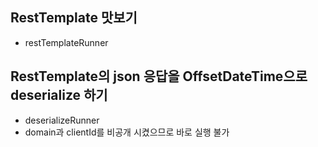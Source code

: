 ## RestTemplate 맛보기
 - restTemplateRunner

## RestTemplate의 json 응답을 OffsetDateTime으로 deserialize 하기
 - deserializeRunner
 - domain과 clientId를 비공개 시켰으므로 바로 실행 불가